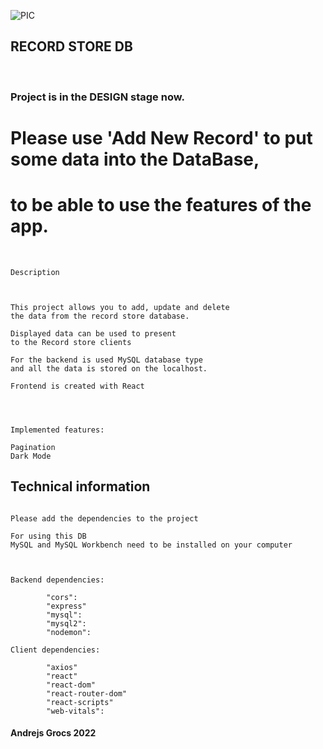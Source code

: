 



![PIC](https://miro.medium.com/max/1400/1*nwzoTtl5Eq3jNiuvMFULdw.jpeg)


## RECORD STORE DB 

<br>

### Project is in the DESIGN stage now.

# Please use 'Add New Record' to put some data into the DataBase, 
# to be able to use the features of the app.

<br>





```
Description



This project allows you to add, update and delete
the data from the record store database.

Displayed data can be used to present
to the Record store clients

For the backend is used MySQL database type
and all the data is stored on the localhost.

Frontend is created with React



```

```

Implemented features:

Pagination
Dark Mode
```

## Technical information

```

Please add the dependencies to the project

For using this DB
MySQL and MySQL Workbench need to be installed on your computer



Backend dependencies:

        "cors": 
        "express"
        "mysql":
        "mysql2": 
        "nodemon":

Client dependencies:

        "axios"
        "react"
        "react-dom"
        "react-router-dom"
        "react-scripts"
        "web-vitals":

```




#### Andrejs Grocs 2022